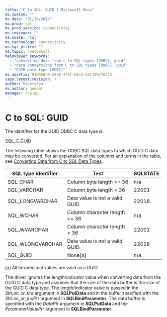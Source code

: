 ```yaml
---
title: "C to SQL: GUID | Microsoft Docs"
ms.custom: ""
ms.date: "01/19/2017"
ms.prod: sql
ms.prod_service: connectivity
ms.reviewer: ""
ms.suite: "sql"
ms.technology: connectivity
ms.tgt_pltfrm: ""
ms.topic: conceptual
helpviewer_keywords: 
  - "converting data from c to SQL types [ODBC], guid"
  - "data conversions from C to SQL types [ODBC], guid"
  - "GUID data type [ODBC]"
ms.assetid: 9168b0b6-a828-4fef-b8cd-bdf439776f23
caps.latest.revision: 7
author: MightyPen
ms.author: genemi
manager: craigg
---
```

# C to SQL: GUID
The identifier for the GUID ODBC C data type is:  
  
 SQL_C_GUID  
  
 The following table shows the ODBC SQL data types to which GUID C data may be converted. For an explanation of the columns and terms in the table, see [Converting Data from C to SQL Data Types](../../../odbc/reference/appendixes/converting-data-from-c-to-sql-data-types.md).  
  
|SQL type identifier|Test|SQLSTATE|  
|-------------------------|----------|--------------|  
|SQL_CHAR|Column byte length >= 36|n/a|  
|SQL_VARCHAR|Column byte length < 36|22001|  
|SQL_LONGVARCHAR|Data value is not a valid GUID|22018|  
|SQL_WCHAR|Column character length >= 36|n/a|  
|SQL_WVARCHAR|Column character length < 36|22001|  
|SQL_WLONGVARCHAR|Data value is not a valid GUID|22018|  
|SQL_GUID|None[a]|n/a|  
  
 [a]   All hexidecimal values are valid as a GUID.  
  
 The driver ignores the length/indicator value when converting data from the GUID C data type and assumes that the size of the data buffer is the size of the GUID C data type. The length/indicator value is passed in the *StrLen_or_Ind* argument in **SQLPutData** and in the buffer specified with the *StrLen_or_IndPtr* argument in **SQLBindParameter**. The data buffer is specified with the *DataPtr* argument in **SQLPutData** and the *ParameterValuePtr* argument in **SQLBindParameter**.
